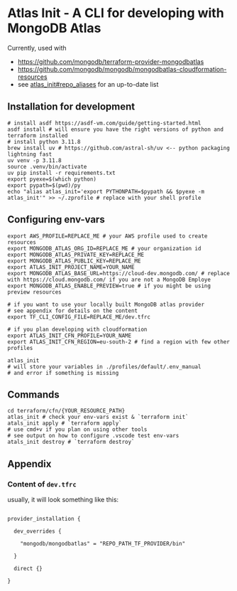 # Atlas Init - A CLI for developing with MongoDB Atlas

Currently, used with
- <https://github.com/mongodb/terraform-provider-mongodbatlas>
- <https://github.com/mongodb/mongodb/mongodbatlas-cloudformation-resources>
- see [atlas_init#repo_aliases](atlas_init.yaml) for an up-to-date list

## Installation for development

```shell
# install asdf https://asdf-vm.com/guide/getting-started.html
asdf install # will ensure you have the right versions of python and terraform installed
# install python 3.11.8
brew install uv # https://github.com/astral-sh/uv <-- python packaging lightning fast
uv venv -p 3.11.8
source .venv/bin/activate
uv pip install -r requirements.txt
export pyexe=$(which python)
export pypath=$(pwd)/py
echo "alias atlas_init='export PYTHONPATH=$pypath && $pyexe -m atlas_init'" >> ~/.zprofile # replace with your shell profile
```

## Configuring env-vars

```shell
export AWS_PROFILE=REPLACE_ME # your AWS profile used to create resources
export MONGODB_ATLAS_ORG_ID=REPLACE_ME # your organization id
export MONGODB_ATLAS_PRIVATE_KEY=REPLACE_ME
export MONGODB_ATLAS_PUBLIC_KEY=REPLACE_ME
export ATLAS_INIT_PROJECT_NAME=YOUR_NAME
export MONGODB_ATLAS_BASE_URL=https://cloud-dev.mongodb.com/ # replace with https://cloud.mongodb.com/ if you are not a MongoDB Employe
export MONGODB_ATLAS_ENABLE_PREVIEW=true # if you might be using preview resources

# if you want to use your locally built MongoDB atlas provider
# see appendix for details on the content
export TF_CLI_CONFIG_FILE=REPLACE_ME/dev.tfrc

# if you plan developing with cloudformation
export ATLAS_INIT_CFN_PROFILE=YOUR_NAME
export ATLAS_INIT_CFN_REGION=eu-south-2 # find a region with few other profiles

atlas_init
# will store your variables in ./profiles/default/.env_manual
# and error if something is missing
```

## Commands

```shell
cd terraform/cfn/{YOUR_RESOURCE_PATH}
atlas_init # check your env-vars exist & `terraform init`
atals_init apply # `terraform apply`
# use cmd+v if you plan on using other tools
# see output on how to configure .vscode test env-vars
atals_init destroy # `terraform destroy`
```


## Appendix

### Content of `dev.tfrc`
usually, it will look something like this:

```hcl

provider_installation {
 
  dev_overrides {
 
    "mongodb/mongodbatlas" = "REPO_PATH_TF_PROVIDER/bin"
 
  }
 
  direct {}
 
}
```

